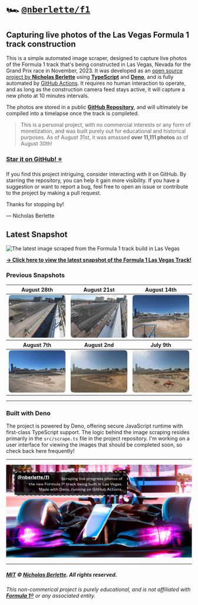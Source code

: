 # 🏎️ [`@nberlette/f1`](https://github.com/nberlette/f1#readme)

## Capturing live photos of the Las Vegas Formula 1 track construction

This is a simple automated image scraper, designed to capture live photos of the
Formula 1 track that's being constructed in Las Vegas, Nevada for the Grand Prix
race in November, 2023. It was developed as an
[open source project by **Nicholas Berlette**](https://github.com/nberlette/f1)
using [**TypeScript**](https://typescriptlang.org) and
[**Deno**](https://deno.land/manual), and is fully automated by
[GitHub Actions](https://github.com/nberlette/f1/actions). It requires no human
interaction to operate, and as long as the construction camera feed stays
active, it will capture a new photo at 10 minutes intervals.

The photos are stored in a public
[**GitHub Repository**](https://github.com/nberlette/f1), and will ultimately be
compiled into a timelapse once the track is completed.

> This is a personal project, with no commercial interests or any form of
> monetization, and was built purely out for educational and historical
> purposes. As of August 31st, it was amassed **over 11,111 photos** as of
> August 30th!

### [**Star it on GitHub! ⭐**](https://github.com/nberlette/f1/stargazers)

If you find this project intriguing, consider interacting with it on GitHub. By
starring the repository, you can help it gain more visibility. If you have a
suggestion or want to report a bug, feel free to open an issue or contribute to
the project by making a pull request.

Thanks for stopping by!

— Nicholas Berlette

## Latest Snapshot

![The latest image scraped from the Formula 1 track build in Las Vegas](https://github.com/nberlette/f1/blob/main/assets/latest.jpg?raw=true&no-cache&cache=no-cache)

[**→ Click here to view the latest snapshot of the Formula 1 Las Vegas Track!**](https://github.com/nberlette/f1/blob/main/assets/latest.jpg?raw=true&no-cache&cache=no-cache)

### Previous Snapshots

<table>
<thead>
  <th>August 28th</th>
  <th>August 21st</th>
  <th>August 14th</th>
</thead>
<tbody>
<tr>
<td><a href="https://github.com/nberlette/f1/blob/main/assets/2023-08-28/22_45_21.jpg?raw=true" title="2023-08-28T22:45:21" rel="noreferrer noopener" target="_blank"><img src="https://github.com/nberlette/f1/blob/main/assets/2023-08-28/22_45_21.jpg?raw=true" alt="2023-08-28T22:45:21" style="border-radius:8px" /></a></td>
<td><a href="https://github.com/nberlette/f1/blob/main/assets/2023-08-21/22_45_10.jpg?raw=true" title="2023-08-21T22:45:10" rel="noreferrer noopener" target="_blank"><img src="https://github.com/nberlette/f1/blob/main/assets/2023-08-21/22_45_10.jpg?raw=true" alt="2023-08-21T22:45:10" style="border-radius:8px" /></a></td>
<td><a href="https://github.com/nberlette/f1/blob/main/assets/2023-08-14/22_42_06.jpg?raw=true" title="2023-08-14T22:42:06" rel="noreferrer noopener" target="_blank"><img src="https://github.com/nberlette/f1/blob/main/assets/2023-08-14/22_42_06.jpg?raw=true" alt="2023-08-14T22:42:06" style="border-radius:8px" /></a></td>
</tr>
</tbody>
<thead>
  <th>August 7th</th>
  <th>August 2nd</th>
  <th>July 9th</th>
</thead>
<tbody>
<tr>
<td><a href="https://github.com/nberlette/f1/blob/main/assets/2023-08-07/22_44_46.jpg?raw=true" title="2023-08-07T22:44:46" rel="noreferrer noopener" target="_blank"><img src="https://github.com/nberlette/f1/blob/main/assets/2023-08-07/22_44_46.jpg?raw=true" alt="2023-08-07T22:44:46" style="border-radius:8px" /></a></td>
<td><a href="https://github.com/nberlette/f1/blob/main/assets/2023-08-02/23_58_57.jpg?raw=true" title="2023-08-02T23:58:57" rel="noreferrer noopener" target="_blank"><img src="https://github.com/nberlette/f1/blob/main/assets/2023-08-02/23_58_57.jpg?raw=true" alt="2023-08-02T23:58:57" style="border-radius:8px" /></a></td>
<td><a href="https://github.com/nberlette/f1/blob/main/assets/2023-07-09/23_46_08.jpg?raw=true" title="2023-07-09T23:46:08" rel="noreferrer noopener" target="_blank"><img src="https://github.com/nberlette/f1/blob/main/assets/2023-07-09/23_46_08.jpg?raw=true" alt="2023-07-09T23:46:08" style="border-radius:8px" /></a></td>
</tr>
</tbody>
</table>

---

### Built with Deno

The project is powered by Deno, offering secure JavaScript runtime with
first-class TypeScript support. The logic behind the image scraping resides
primarily in the `src/scrape.ts` file in the project repository. I'm working on
a user interface for viewing the images that should be completed soon, so check
back here frequently!

---

[![F1 Live Photo Scraper Project by Nicholas Berlette](https://github.com/nberlette/f1/blob/c0519e0719e8ddfb62f277b1b8a19d45be7eb37c/.github/opengraph.jpg?raw=true)](https://github.com/nberlette/f1)

---

##### [**MIT**](https://nick.mit-license.org "MIT License for software developed by Nicholas Berlette") © [**Nicholas Berlette**](https://github.com/nberlette "Copyright © 2023+ Nicholas Berlette. All rights reserved. This non-commerical project is purely educational, and is not affiliated with [**Formula 1**®](https://formula1.com) or any associated entity."). All rights reserved.

###### This non-commerical project is purely educational, and is not affiliated with [**Formula 1**®](https://formula1.com) or any associated entity.
